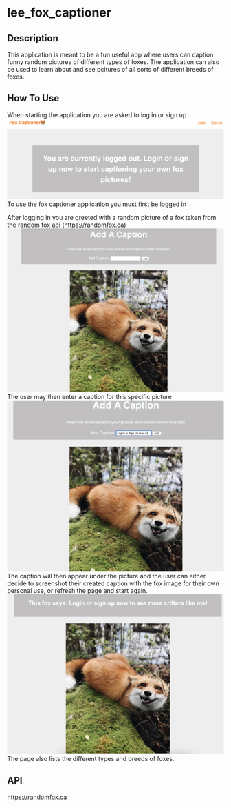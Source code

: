 # lee_fox_captioner

## Description

This application is meant to be a fun useful app where users can caption funny random pictures of different types of foxes. The application can also be used to learn about and see pcitures of all sorts of different breeds of foxes.

 ## How To Use
When starting the application you are asked to log in or sign up
<img src= public/images/readme_screenshot0.png>
To use the fox captioner application you must first be logged in

After logging in you are greeted with a random picture of a fox taken from the random fox api (https://randomfox.ca)
<img src= public/images/readme_screenshot_1.png>
The user may then enter a caption for this specific picture
<img src= public/images/readme_screenshot_2.png>
The caption will then appear under the picture and the user can either decide to screenshot their created caption with the fox image for their own personal use, or refresh the page and start again.
<img src= public/images/readme_screenshot3.png>
The page also lists the different types and breeds of foxes.

## API
https://randomfox.ca

